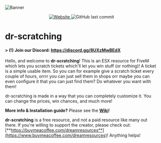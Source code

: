 ![Banner](https://forum.cfx.re/uploads/default/optimized/4X/f/c/a/fca7a4bb1bd98ae176b326bdc016bfcd0fd44b90_2_1035x510.png)


<p align="center">
  <a href="https://forum.cfx.re/t/free-scratch-card-esx/3461621">
    <img alt="Website" src="https://img.shields.io/website?down_color=red&down_message=Offline&label=FiveM%20Forum&up_message=Check%20it&url=https%3A%2F%2Fforum.cfx.re%2Ft%2Ffree-scratch-card-esx%2F3461621">
  </a>
  <img alt="GitHub last commit" src="https://img.shields.io/github/last-commit/xDreamLand/dr-scratching">
</p>

# dr-scratching

#### > (!) Join our Discord: https://discord.gg/8UXzMwBEdX

Hello, and welcome to **dr-scratching**! This is an ESX resource for FiveM which lets you scratch tickets which'll let you win stuff (or nothing)! A ticket is a simple usable item. So you can for example give a scratch ticket every couple of hours, orrrr you can just sell them in shops orr maybe you can even configure it that you can just find them? Do whatever you want with them!

dr-scratching is made in a way that you can completely customize it. You can change the prices, win chances, and much more!

**More info & Installation guide?** Please see the [**Wiki**](https://github.com/xDreamLand/dr-scratching-qbcore/wiki)!

**dr-scratching** is a free resource, and not a paid resource like many out there. If you're willing to support the creator, please check out: [**https://buymeacoffee.com/dreamresources**](https://www.buymeacoffee.com/dreamresources)! Anything helps!
